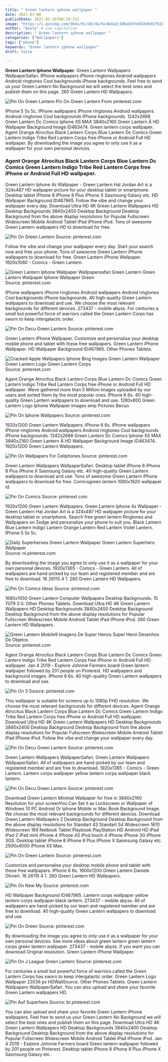 ```yaml
---
title: " Green lantern iphone wallpaper "
date: 2021-07-08
publishDate: 2021-05-26T00:18:31Z
image: "https://i.pinimg.com/564x/6c/46/da/6c46da2c19ba83fe492b9e027b1b9834.jpg"
author: "Asole" # use capitalize
description: " Green lantern iphone wallpaper "
categories: ["Wallpapers"]
tags: ["phone"]
keywords: "Green lantern iphone wallpaper"
draft: false

---
```



**Green Lantern Iphone Wallpaper**. Green Lantern Wallpapers WallpaperSafari. IPhone wallpapers iPhone ringtones Android wallpapers Android ringtones Cool backgrounds iPhone backgrounds. Feel free to send us your Green Lantern No Background we will select the best ones and publish them on this page. 260 Green Lantern HD Wallpapers.

![Pin On Green Lantern](https://i.pinimg.com/originals/f8/52/9d/f8529d07c8d42d534da0df9da5225159.jpg "Pin On Green Lantern")
Pin On Green Lantern From pinterest.com


IPhone 5 5s 5c. IPhone wallpapers iPhone ringtones Android wallpapers Android ringtones Cool backgrounds iPhone backgrounds. 1242x2688 Green Lantern Dc Comics Iphone XS MAX 3840x2160 Green Lantern Â HD Wallpaper Background Image ID463474. Green lantern corps wallpaper. Agent Orange Atrocitus Black Lantern Corps Blue Lantern Dc Comics Green Lantern Indigo Tribe Red Lantern Corps free iPhone or Android Full HD wallpaper. By downloading the image you agree to only use it as a wallpaper for your own personal devices.

### Agent Orange Atrocitus Black Lantern Corps Blue Lantern Dc Comics Green Lantern Indigo Tribe Red Lantern Corps free iPhone or Android Full HD wallpaper.

Green Lantern Iphone 4s Wallpaper - Green Lantern Hal Jordan Art is a 324x487 HD wallpaper picture for your desktop tablet or smartphone. Desktop tablet iPhone 8 iPhone 8 Plus iPhone X Sasmsung Galaxy etc. HD Wallpaper Background ID467965. Follow the vibe and change your wallpaper every day. Download Ultra HD 4K Green Lantern Wallpapers HD Desktop Backgrounds 3840x2400 Desktop Background Desktop Background from the above display resolutions for Popular Fullscreen Widescreen Mobile Android Tablet iPad iPhone iPod. Tons of awesome Green Lantern wallpapers HD to download for free.


![Pin On Green Lantern](https://i.pinimg.com/originals/f8/52/9d/f8529d07c8d42d534da0df9da5225159.jpg "Pin On Green Lantern")
Source: pinterest.com

Follow the vibe and change your wallpaper every day. Start your search now and free your phone. Tons of awesome Green Lantern iPhone wallpapers to download for free. Green Lantern iPhone Wallpaper. 1920x1080 - Comics - Green Lantern.

![Green Lantern Iphone Wallpaper Wallpapersafari Green Lantern Green Lantern Wallpaper Iphone Wallpaper Green](https://i.pinimg.com/originals/07/8b/ea/078bea15fea7c998381941847f3aec03.jpg "Green Lantern Iphone Wallpaper Wallpapersafari Green Lantern Green Lantern Wallpaper Iphone Wallpaper Green")
Source: pinterest.com

IPhone wallpapers iPhone ringtones Android wallpapers Android ringtones Cool backgrounds iPhone backgrounds. 40 high-quality Green Lantern wallpapers to download and use. We choose the most relevant backgrounds for different devices. 273437 - mobile abyss. For centuries a small but powerful force of warriors called the Green Lantern Corps has sworn to keep intergalactic order.

![Pin On Decu Green Lantern](https://i.pinimg.com/originals/3b/f7/f7/3bf7f74fb84d69fcd50241223cb7c64e.jpg "Pin On Decu Green Lantern")
Source: pinterest.com

Green Lantern iPhone Wallpaper. Customize and personalise your desktop mobile phone and tablet with these free wallpapers. Green Lantern iPhone Wallpaper. HD Wallpaper Background ID467965. Other Phones Tablets.

![Cracked Apple Wallpapers Iphone Bing Images Green Lantern Wallpaper Green Lantern Logo Green Lantern Corps](https://i.pinimg.com/originals/76/cd/dc/76cddcf4db8b437586d73eb269474b20.jpg "Cracked Apple Wallpapers Iphone Bing Images Green Lantern Wallpaper Green Lantern Logo Green Lantern Corps")
Source: pinterest.com

Agent Orange Atrocitus Black Lantern Corps Blue Lantern Dc Comics Green Lantern Indigo Tribe Red Lantern Corps free iPhone or Android Full HD wallpaper. Weve gathered more than 5 Million Images uploaded by our users and sorted them by the most popular ones. IPhone 6 6s. 40 high-quality Green Lantern wallpapers to download and use. 1280x800 Green Lantern Logo Iphone Wallpaper Images amp Pictures Becuo.

![Pin On Iphone Wallpapers](https://i.pinimg.com/originals/c6/18/54/c618544d37e5fa9c5d450915e56f256b.jpg "Pin On Iphone Wallpapers")
Source: pinterest.com

1920x1200 Green Lantern Wallpapers. IPhone 6 6s. IPhone wallpapers iPhone ringtones Android wallpapers Android ringtones Cool backgrounds iPhone backgrounds. 1242x2688 Green Lantern Dc Comics Iphone XS MAX 3840x2160 Green Lantern Â HD Wallpaper Background Image ID463474. 1920x1200 Green Lantern Wallpapers.

![Pin On Wallpapers For Cellphones](https://i.pinimg.com/originals/eb/7a/c0/eb7ac07798960baed69cab8f9e902f76.jpg "Pin On Wallpapers For Cellphones")
Source: pinterest.com

Green Lantern Wallpapers WallpaperSafari. Desktop tablet iPhone 8 iPhone 8 Plus iPhone X Sasmsung Galaxy etc. 40 high-quality Green Lantern wallpapers to download and use. Tons of awesome Green Lantern iPhone wallpapers to download for free. Comicsgreen lantern 1080x1920 wallpaper id.

![Pin On Comics](https://i.pinimg.com/originals/07/c4/cd/07c4cddb34e14ddbb0536870a4422611.jpg "Pin On Comics")
Source: pinterest.com

1920x1200 Green Lantern Wallpapers. Green Lantern Iphone 4s Wallpaper - Green Lantern Hal Jordan Art is a 324x487 HD wallpaper picture for your desktop tablet or smartphone. Search free green lantern Ringtones and Wallpapers on Zedge and personalize your phone to suit you. Black Lantern Blue Lantern Indigo Lantern Orange Lantern Red Lantern Violet Lantern. IPhone 5 5s 5c.

![Daily Superheroes Green Lantern Wallpaper Green Lantern Superhero Wallpaper](https://i.pinimg.com/originals/50/c3/8a/50c38ade23f34cdda5b15375fc01b179.jpg "Daily Superheroes Green Lantern Wallpaper Green Lantern Superhero Wallpaper")
Source: nl.pinterest.com

By downloading the image you agree to only use it as a wallpaper for your own personal devices. 1920x1365 - Comics - Green Lantern. All of wallpapers are hand-picked by our team and registered member and are free to download. 16 26115 4 1. 260 Green Lantern HD Wallpapers.

![Pin On Comics Ideas](https://i.pinimg.com/originals/c2/52/2e/c2522ee7c053b408ecf8b6add8d3b633.png "Pin On Comics Ideas")
Source: pinterest.com

1680x1050 Green Lantern Computer Wallpapers Desktop Backgrounds. 15 7079 3 0. Other Phones Tablets. Download Ultra HD 4K Green Lantern Wallpapers HD Desktop Backgrounds 3840x2400 Desktop Background Desktop Background from the above display resolutions for Popular Fullscreen Widescreen Mobile Android Tablet iPad iPhone iPod. 260 Green Lantern HD Wallpapers.

![Green Lantern Mobile9 Imagens De Super Herois Super Heroi Desenhos De Objetos](https://i.pinimg.com/originals/d3/69/39/d3693935f921d4f191035d628f960ba4.jpg "Green Lantern Mobile9 Imagens De Super Herois Super Heroi Desenhos De Objetos")
Source: pinterest.com

Agent Orange Atrocitus Black Lantern Corps Blue Lantern Dc Comics Green Lantern Indigo Tribe Red Lantern Corps free iPhone or Android Full HD wallpaper. Jan 4 2019 - Explore Johnnie Farmers board Green lantern wallpaper followed by 201 people on Pinterest. HD wallpapers and background images. IPhone 6 6s. 40 high-quality Green Lantern wallpapers to download and use.

![Pin On 3](https://i.pinimg.com/originals/db/76/64/db76648af62b5a0a64ed2cd0f5e97d7a.jpg "Pin On 3")
Source: pinterest.com

This wallpaper is suitable for screens up to 1080p FHD resolution. We choose the most relevant backgrounds for different devices. Agent Orange Atrocitus Black Lantern Corps Blue Lantern Dc Comics Green Lantern Indigo Tribe Red Lantern Corps free iPhone or Android Full HD wallpaper. Download Ultra HD 4K Green Lantern Wallpapers HD Desktop Backgrounds 3840x2400 Desktop Background Desktop Background from the above display resolutions for Popular Fullscreen Widescreen Mobile Android Tablet iPad iPhone iPod. Follow the vibe and change your wallpaper every day.

![Pin On Decu Green Lantern](https://i.pinimg.com/originals/6e/e9/f3/6ee9f3d6843a23146f02e3456f1b64ee.jpg "Pin On Decu Green Lantern")
Source: pinterest.com

Green Lantern Wallpapers WallpaperSafari. Green Lantern Wallpapers WallpaperSafari. All of wallpapers are hand-picked by our team and registered member and are free to download. 1920x1365 - Comics - Green Lantern. Lantern corps wallpaper yellow lantern corps wallpaper black lantern.

![Pin On Decu Green Lantern](https://i.pinimg.com/originals/22/1f/09/221f09b0073c527f3441495a2052ea30.jpg "Pin On Decu Green Lantern")
Source: pinterest.com

Download Green Lantern Minimal Wallpaper for free in 3840x2160 Resolution for your screenYou Can Set it as Lockscreen or Wallpaper of Windows 10 PC Android Or Iphone Mobile or Mac Book Background Image. We choose the most relevant backgrounds for different devices. Download Green Lantern Wallpapers 2 Desktop Background Desktop Background from the above display resolutions for Standart 43 Standart 54 Widescreen 1610 Widescreen 169 Netbook Tablet Playbook PlayStation HD Android HD iPad iPad 2 iPad mini iPhone 4 iPhone 4S iPod touch 4 iPhone iPhone 3G iPhone 3GS. Desktop tablet iPhone 8 iPhone 8 Plus iPhone X Sasmsung Galaxy etc. 2500x4000 iPhone XS Max.

![Pin On Green Lantern](https://i.pinimg.com/736x/21/90/82/219082253740bbd888cb86c19447ea53.jpg "Pin On Green Lantern")
Source: pinterest.com

Customize and personalise your desktop mobile phone and tablet with these free wallpapers. IPhone 6 6s. 1600x1200 Green Lantern Daniele Olivieri. 16 26115 4 1. 260 Green Lantern HD Wallpapers.

![Pin On New My](https://i.pinimg.com/736x/f5/d3/9a/f5d39aa29244351fee6ea843becc6d1a.jpg "Pin On New My")
Source: pinterest.com

HD Wallpaper Background ID467965. Lantern corps wallpaper yellow lantern corps wallpaper black lantern. 273437 - mobile abyss. All of wallpapers are hand-picked by our team and registered member and are free to download. 40 high-quality Green Lantern wallpapers to download and use.

![Pin On Green](https://i.pinimg.com/originals/18/07/90/18079071b38c8e5ac2a4ba914305fa24.jpg "Pin On Green")
Source: pinterest.com

By downloading the image you agree to only use it as a wallpaper for your own personal devices. See more ideas about green lantern green lantern corps green lantern wallpaper. 273437 - mobile abyss. If you want you can download Original resolution. Green Lantern iPhone Wallpaper.

![Pin On J League Green Lantern](https://i.pinimg.com/originals/21/90/66/2190666f837acb53e53ca8bff09d7a9f.jpg "Pin On J League Green Lantern")
Source: pinterest.com

For centuries a small but powerful force of warriors called the Green Lantern Corps has sworn to keep intergalactic order. Green Lantern Logo Wallpaper 23536 px HDWallSource. Other Phones Tablets. Green Lantern Wallpapers WallpaperSafari. You can also upload and share your favorite Green Lantern wallpapers HD.

![Pin Auf Superhero](https://i.pinimg.com/564x/6c/46/da/6c46da2c19ba83fe492b9e027b1b9834.jpg "Pin Auf Superhero")
Source: br.pinterest.com

You can also upload and share your favorite Green Lantern iPhone wallpapers. Feel free to send us your Green Lantern No Background we will select the best ones and publish them on this page. Download Ultra HD 4K Green Lantern Wallpapers HD Desktop Backgrounds 3840x2400 Desktop Background Desktop Background from the above display resolutions for Popular Fullscreen Widescreen Mobile Android Tablet iPad iPhone iPod. Jan 4 2019 - Explore Johnnie Farmers board Green lantern wallpaper followed by 201 people on Pinterest. Desktop tablet iPhone 8 iPhone 8 Plus iPhone X Sasmsung Galaxy etc.

